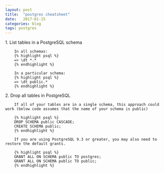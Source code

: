 ```yaml
---
layout: post
title:  "postgres cheatsheet"
date:   2017-01-15
categories: blog
tags: postgres
---
```


<div>
		1. List tables in a PostgreSQL schema

		In all schemas:
		{% highlight psql %}
		=> \dt *.*
		{% endhighlight %}

		In a particular schema:
		{% highlight psql %}
		=> \dt public.*
		{% endhighlight %}
</div>

<div>
		2. Drop all tables in PostgreSQL

		If all of your tables are in a single schema, this approach could work (below code assumes that the name of your schema is public)

		{% highlight psql %}
		DROP SCHEMA public CASCADE;
		CREATE SCHEMA public;
		{% endhighlight %}

		If you are using PostgreSQL 9.3 or greater, you may also need to restore the default grants.

		{% highlight psql %}
		GRANT ALL ON SCHEMA public TO postgres;
		GRANT ALL ON SCHEMA public TO public;
		{% endhighlight %}
</div>
